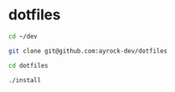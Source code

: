 # dotfiles

```bash
cd ~/dev

git clone git@github.com:ayrock-dev/dotfiles

cd dotfiles

./install
```
